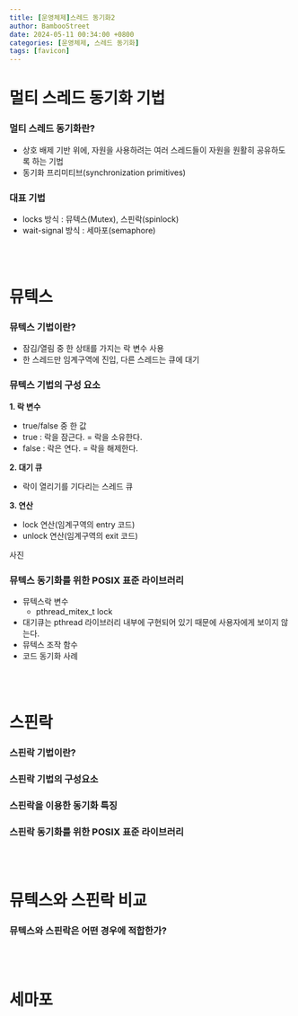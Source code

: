 ```yaml
---
title: [운영체제]스레드 동기화2 
author: BambooStreet
date: 2024-05-11 00:34:00 +0800
categories: [운영체제, 스레드 동기화]
tags: [favicon]
---
```


# 멀티 스레드 동기화 기법

### 멀티 스레드 동기화란?
* 상호 배제 기반 위에, 자원을 사용하려는 여러 스레드들이 자원을 원활히 공유하도록 하는 기법
* 동기화 프리미티브(synchronization primitives)

### 대표 기법
* locks 방식 : 뮤텍스(Mutex), 스핀락(spinlock)
* wait-signal 방식 : 세마포(semaphore)


<br>
<br>

# 뮤텍스

### 뮤텍스 기법이란?
* 잠김/열림 중 한 상태를 가지는 락 변수 사용
* 한 스레드만 임계구역에 진입, 다른 스레드는 큐에 대기 


### 뮤텍스 기법의 구성 요소
**1. 락 변수**
* true/false 중 한 값
* true : 락을 잠근다. = 락을 소유한다.
* false : 락은 연다. = 락을 해제한다.

**2. 대기 큐**
* 락이 열리기를 기다리는 스레드 큐

**3. 연산**
* lock 연산(임계구역의 entry 코드)
* unlock 연산(임계구역의 exit 코드)

사진

### 뮤텍스 동기화를 위한 POSIX 표준 라이브러리
* 뮤텍스락 변수
  * pthread_mitex_t lock
* 대기큐는 pthread 라이브러리 내부에 구현되어 있기 때문에 사용자에게 보이지 않는다.
* 뮤텍스 조작 함수
* 코드 동기화 사례

<br>
<br>

# 스핀락

### 스핀락 기법이란?


### 스핀락 기법의 구성요소


### 스핀락을 이용한 동기화 특징


### 스핀락 동기화를 위한 POSIX 표준 라이브러리


<br>
<br>

# 뮤텍스와 스핀락 비교

### 뮤텍스와 스핀락은 어떤 경우에 적합한가?



<br>
<br>

# 세마포




<!-- 
<br>
<br>

# 생산자-소비자 문제 -->
